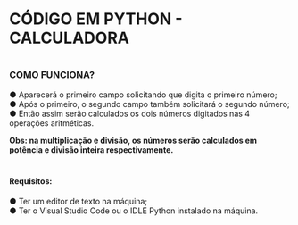 <h1>CÓDIGO EM PYTHON - CALCULADORA</h1>

# <h3>COMO FUNCIONA? <br>
 ● Aparecerá o primeiro campo solicitando que digita o primeiro número; <br>
 ● Após o primeiro, o segundo campo também solicitará o segundo número; <br>
 ● Então assim serão calculados os dois números digitados nas 4 operações aritméticas.

<strong>
Obs: na multiplicação e divisão, os números serão calculados em potência e divisão inteira respectivamente.</strong>
</h3>

# <h4>Requisitos:
 ● Ter um editor de texto na máquina; <br>
 ● Ter o Visual Studio Code ou o IDLE Python instalado na máquina.</h4>
